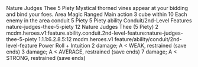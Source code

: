<ability>
  <name>Nature Judges Thee</name>
  <cost>5 Piety</cost>
  <flavor>Mystical thorned vines appear at your bidding and bind your foes.</flavor>
  <keywords>
    <keyword>Area</keyword>
    <keyword>Magic</keyword>
    <keyword>Ranged</keyword>
  </keywords>
  <type>Main action</type>
  <distance>3 cube within 10</distance>
  <target>Each enemy in the area</target>
  <metadata>
    <class>conduit</class>
    <cost>5 Piety</cost>
    <cost_amount>5</cost_amount>
    <cost_resource>Piety</cost_resource>
    <feature_type>ability</feature_type>
    <file_dpath>Conduit/2nd-Level Features</file_dpath>
    <item_id>nature-judges-thee-5-piety</item_id>
    <item_index>12</item_index>
    <item_name>Nature Judges Thee (5 Piety)</item_name>
    <level>2</level>
    <scc>mcdm.heroes.v1:feature.ability.conduit.2nd-level-feature:nature-judges-thee-5-piety</scc>
    <scdc>1.1.1:6.2.8.5:12</scdc>
    <source>mcdm.heroes.v1</source>
    <type>feature/ability/conduit/2nd-level-feature</type>
  </metadata>
  <effects>
    <effect type="roll">
      <roll>Power Roll + Intuition</roll>
      <t1>2 damage; A &lt; WEAK, restrained (save ends)</t1>
      <t2>3 damage; A &lt; AVERAGE, restrained (save ends)</t2>
      <t3>7 damage; A &lt; STRONG, restrained (save ends)</t3>
    </effect>
  </effects>
</ability>
